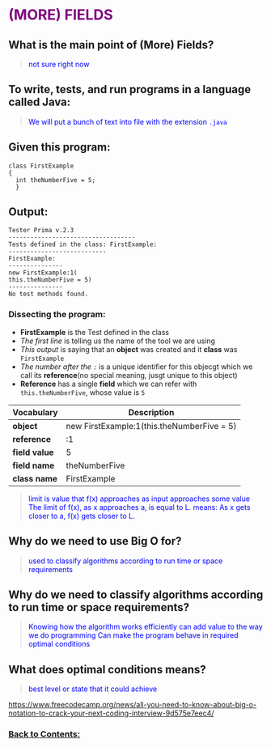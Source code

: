 # <span style="color:purple"> **(MORE) FIELDS**</span>

## What is the main point of (More) Fields?
> <span style="color:blue"> not sure right now</span>

## To write, tests, and run programs in a language called Java: 
> <span style="color:blue"> We will put a bunch of text into file with the extension `.java`</span>

## Given this program:
  ```
  class FirstExample
  {
    int theNumberFive = 5; 
    }
 ```
 
 ## Output:
 ```
 Tester Prima v.2.3
-----------------------------------
Tests defined in the class: FirstExample:
---------------------------
FirstExample:
---------------
new FirstExample:1(
 this.theNumberFive = 5)
---------------
No test methods found.
```

### Dissecting the program:
- <span stye="color:red"> **FirstExample**</span> <span style="color:dark green"> is the Test defined in the class</span>
- <span stye="color:red"> *The first line*</span> <span style="color:dark green"> is telling us the name of the tool we are using</span>
- <span stye="color:red"> *This output*</span> <span style="color:dark green"> is saying that an **object** was created and it **class** was `FirstExample`</span>
- <span stye="color:red"> *The number after the `:`*</span> <span style="color:dark green"> is a unique identifier for this objecgt which we call its **reference**(no special meaning, jusgt unique to this object)</span>
- <span stye="color:red"> **Reference**</span> <span style="color:dark green"> has a single **field** which we can refer with `this.theNumberFive`, whose value is `5`</span>

| Vocabulary | Description|
| ----------- | ----------- |
| **object** | new FirstExample:1(this.theNumberFive = 5)|
| **reference** | :1 |
| **field value** | 5 |
| **field name** | theNumberFive |
| **class name** | FirstExample |

> <span style="color:blue"> limit is value that f(x) approaches as input approaches some value</span>
> <span style="color:blue"> The limit of f(x), as x approaches a, is equal to L.</span>
> <span style="color:blue"> means: As x gets closer to a, f(x) gets closer to L.</span>

## Why do we need to use Big O for?
> <span style="color:blue"> used to classify algorithms according to run time or space requirements</span>

## Why do we need to classify algorithms according to run time or space requirements?
> <span style="color:blue"> Knowing how the algorithm works efficiently can add value to the way we do programming</span>
> <span style="color:blue"> Can make the program behave in required optimal conditions</span>

## What does optimal conditions means? 
> <span style="color:blue"> best level or state that it could achieve</span>

https://www.freecodecamp.org/news/all-you-need-to-know-about-big-o-notation-to-crack-your-next-coding-interview-9d575e7eec4/

### [Back to Contents:](https://chelcey.github.io/cse11-self-study/)
